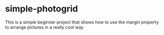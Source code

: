 # simple-photogrid
This is a simple beginner project that shows how to use the margin property to arrange pictures in a really cool way
